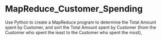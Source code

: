 # MapReduce_Customer_Spending
Use Python to create a MapReduce program to determine the Total Amount spent by Customer, and sort the Total Amount spent by Customer (from the Customer who spent the least to the Customer who spent the most), 
